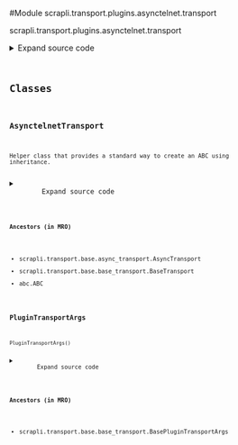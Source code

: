 <link rel="preload stylesheet" as="style" href="https://cdnjs.cloudflare.com/ajax/libs/10up-sanitize.css/11.0.1/sanitize.min.css" integrity="sha256-PK9q560IAAa6WVRRh76LtCaI8pjTJ2z11v0miyNNjrs=" crossorigin>
<link rel="preload stylesheet" as="style" href="https://cdnjs.cloudflare.com/ajax/libs/10up-sanitize.css/11.0.1/typography.min.css" integrity="sha256-7l/o7C8jubJiy74VsKTidCy1yBkRtiUGbVkYBylBqUg=" crossorigin>
<link rel="stylesheet preload" as="style" href="https://cdnjs.cloudflare.com/ajax/libs/highlight.js/10.1.1/styles/github.min.css" crossorigin>
<script defer src="https://cdnjs.cloudflare.com/ajax/libs/highlight.js/10.1.1/highlight.min.js" integrity="sha256-Uv3H6lx7dJmRfRvH8TH6kJD1TSK1aFcwgx+mdg3epi8=" crossorigin></script>
<script>window.addEventListener('DOMContentLoaded', () => hljs.initHighlighting())</script>















#Module scrapli.transport.plugins.asynctelnet.transport

scrapli.transport.plugins.asynctelnet.transport

<details class="source">
    <summary>
        <span>Expand source code</span>
    </summary>
    <pre>
        <code class="python">
"""scrapli.transport.plugins.asynctelnet.transport"""
import asyncio
import socket
from dataclasses import dataclass
from typing import Optional

from scrapli.decorators import TransportTimeout
from scrapli.exceptions import ScrapliConnectionError, ScrapliConnectionNotOpened
from scrapli.transport.base import AsyncTransport, BasePluginTransportArgs, BaseTransportArgs

# telnet control characters we care about
IAC = bytes([255])
DONT = bytes([254])
DO = bytes([253])
WONT = bytes([252])
WILL = bytes([251])


@dataclass()
class PluginTransportArgs(BasePluginTransportArgs):
    pass


class AsynctelnetTransport(AsyncTransport):
    def __init__(
        self, base_transport_args: BaseTransportArgs, plugin_transport_args: PluginTransportArgs
    ) -> None:
        super().__init__(base_transport_args=base_transport_args)
        self.plugin_transport_args = plugin_transport_args

        self.username_prompt: str = "sername:"
        self.password_prompt: str = "assword:"

        self.stdout: Optional[asyncio.StreamReader] = None
        self.stdin: Optional[asyncio.StreamWriter] = None

        self._initial_buf = b""
        self._stdout_binary_transmission = False

    def _handle_control_chars_response(self, control_buf: bytes, c: bytes) -> bytes:
        """ "
        Handle the actual response to control characters

        Broken up to be easier to test as well as to appease mr. mccabe

        Args:
            control_buf: current control_buf to work with
            c: currently read control char to process

        Returns:
            bytes: updated control_buf

        Raises:
            ScrapliConnectionNotOpened: if connection is not opened for some reason

        """
        if not self.stdin:
            raise ScrapliConnectionNotOpened

        # control_buf is empty, lets see if we got a control character
        if not control_buf:
            if c != IAC:
                # add whatever character we read to the "normal" output buf so it gets sent off
                # to the auth method later (username/show prompts may show up here)
                self._initial_buf += c
            else:
                # we got a control character, put it into the control_buf
                control_buf += c

        elif len(control_buf) == 1 and c in (DO, DONT, WILL, WONT):
            # control buf already has the IAC byte loaded, if the next char is DO/DONT/WILL/WONT
            # add that into the control buffer and move on
            control_buf += c

        elif len(control_buf) == 2:
            # control buffer is already loaded with IAC and directive, we now have an option to
            # deal with, create teh base command out of the existing buffer then reset the buf
            # for the next go around
            cmd = control_buf[1:2]
            control_buf = b""

            if cmd in (DO, DONT):
                # if server says do/dont we always say wont for that option
                self.stdin.write(IAC + WONT + c)
            elif cmd in (WILL, WONT):
                # if server says will/wont we always say dont for that option
                self.stdin.write(IAC + DONT + c)

        return control_buf

    async def _handle_control_chars(self) -> None:
        """ "
        Handle control characters -- nearly identical to CPython telnetlib

        Basically we want to read and "decline" any and all control options that the server proposes
        to us -- so if they say "DO" XYZ directive, we say "DONT", if they say "WILL" we say "WONT".

        Args:
            N/A

        Returns:
            None

        Raises:
            ScrapliConnectionNotOpened: if connection is not opened for some reason

        """
        if not self.stdout:
            raise ScrapliConnectionNotOpened

        # control_buf is the buffer for control characters, we reset this after being "done" with
        # responding to a control sequence, so it always represents the "current" control sequence
        # we are working on responding to
        control_buf = b""

        # initial read timeout for control characters can be 1/4 of socket timeout, after reading a
        # single byte we crank it way down to 0.1 as we now expect all the characters to already be
        # in the buffer to be read
        char_read_timeout = self._base_transport_args.timeout_socket / 4

        while True:
            try:
                c = await asyncio.wait_for(self.stdout.read(1), timeout=char_read_timeout)
            except asyncio.TimeoutError:
                return
            char_read_timeout = 0.1
            control_buf = self._handle_control_chars_response(control_buf=control_buf, c=c)

    async def open(self) -> None:
        self._pre_open_closing_log(closing=False)

        try:
            self.stdout, self.stdin = await asyncio.open_connection(
                host=self._base_transport_args.host, port=self._base_transport_args.port
            )
        except ConnectionError as exc:
            msg = f"Failed to open telnet session to host {self._base_transport_args.host}"
            if "connection refused" in str(exc).lower():
                msg = (
                    f"Failed to open telnet session to host {self._base_transport_args.host}, "
                    "connection refused"
                )
            raise ScrapliConnectionError(msg) from exc
        except (OSError, socket.gaierror) as exc:
            msg = (
                f"Failed to open telnet session to host {self._base_transport_args.host} -- "
                "do you have a bad host/port?"
            )
            raise ScrapliConnectionError(msg) from exc

        await self._handle_control_chars()

        self._post_open_closing_log(closing=False)

    def close(self) -> None:
        self._pre_open_closing_log(closing=True)

        if self.stdin:
            self.stdin.close()

            try:
                self.stdin.close()
            except AttributeError:
                # wait closed only in 3.7+... unclear if we should be doing something else for 3.6?
                # it doesnt seem to hurt anything...
                pass

        self.stdin = None
        self.stdout = None

        self._post_open_closing_log(closing=True)

    def isalive(self) -> bool:
        if not self.stdin or not self.stdout:
            return False
        return not self.stdout.at_eof()

    @TransportTimeout("timed out reading from transport")
    async def read(self) -> bytes:
        if not self.stdout:
            raise ScrapliConnectionNotOpened

        if self._initial_buf:
            buf = self._initial_buf
            self._initial_buf = b""
            return buf

        try:
            buf = await self.stdout.read(65535)
            # nxos at least sends "binary transmission" control char, but seems to not (afaik?)
            # actually advertise it during the control protocol exchange, causing us to not be able
            # to "know" that it is in binary transmit mode until later... so we will just always
            # strip this option (b"\x00") out of the buffered data...
            buf = buf.replace(b"\x00", b"")
        except EOFError as exc:
            raise ScrapliConnectionError(
                "encountered EOF reading from transport; typically means the device closed the "
                "connection"
            ) from exc

        return buf

    def write(self, channel_input: bytes) -> None:
        if not self.stdin:
            raise ScrapliConnectionNotOpened
        self.stdin.write(channel_input)
        </code>
    </pre>
</details>




## Classes

### AsynctelnetTransport


```text
Helper class that provides a standard way to create an ABC using
inheritance.
```

<details class="source">
    <summary>
        <span>Expand source code</span>
    </summary>
    <pre>
        <code class="python">
class AsynctelnetTransport(AsyncTransport):
    def __init__(
        self, base_transport_args: BaseTransportArgs, plugin_transport_args: PluginTransportArgs
    ) -> None:
        super().__init__(base_transport_args=base_transport_args)
        self.plugin_transport_args = plugin_transport_args

        self.username_prompt: str = "sername:"
        self.password_prompt: str = "assword:"

        self.stdout: Optional[asyncio.StreamReader] = None
        self.stdin: Optional[asyncio.StreamWriter] = None

        self._initial_buf = b""
        self._stdout_binary_transmission = False

    def _handle_control_chars_response(self, control_buf: bytes, c: bytes) -> bytes:
        """ "
        Handle the actual response to control characters

        Broken up to be easier to test as well as to appease mr. mccabe

        Args:
            control_buf: current control_buf to work with
            c: currently read control char to process

        Returns:
            bytes: updated control_buf

        Raises:
            ScrapliConnectionNotOpened: if connection is not opened for some reason

        """
        if not self.stdin:
            raise ScrapliConnectionNotOpened

        # control_buf is empty, lets see if we got a control character
        if not control_buf:
            if c != IAC:
                # add whatever character we read to the "normal" output buf so it gets sent off
                # to the auth method later (username/show prompts may show up here)
                self._initial_buf += c
            else:
                # we got a control character, put it into the control_buf
                control_buf += c

        elif len(control_buf) == 1 and c in (DO, DONT, WILL, WONT):
            # control buf already has the IAC byte loaded, if the next char is DO/DONT/WILL/WONT
            # add that into the control buffer and move on
            control_buf += c

        elif len(control_buf) == 2:
            # control buffer is already loaded with IAC and directive, we now have an option to
            # deal with, create teh base command out of the existing buffer then reset the buf
            # for the next go around
            cmd = control_buf[1:2]
            control_buf = b""

            if cmd in (DO, DONT):
                # if server says do/dont we always say wont for that option
                self.stdin.write(IAC + WONT + c)
            elif cmd in (WILL, WONT):
                # if server says will/wont we always say dont for that option
                self.stdin.write(IAC + DONT + c)

        return control_buf

    async def _handle_control_chars(self) -> None:
        """ "
        Handle control characters -- nearly identical to CPython telnetlib

        Basically we want to read and "decline" any and all control options that the server proposes
        to us -- so if they say "DO" XYZ directive, we say "DONT", if they say "WILL" we say "WONT".

        Args:
            N/A

        Returns:
            None

        Raises:
            ScrapliConnectionNotOpened: if connection is not opened for some reason

        """
        if not self.stdout:
            raise ScrapliConnectionNotOpened

        # control_buf is the buffer for control characters, we reset this after being "done" with
        # responding to a control sequence, so it always represents the "current" control sequence
        # we are working on responding to
        control_buf = b""

        # initial read timeout for control characters can be 1/4 of socket timeout, after reading a
        # single byte we crank it way down to 0.1 as we now expect all the characters to already be
        # in the buffer to be read
        char_read_timeout = self._base_transport_args.timeout_socket / 4

        while True:
            try:
                c = await asyncio.wait_for(self.stdout.read(1), timeout=char_read_timeout)
            except asyncio.TimeoutError:
                return
            char_read_timeout = 0.1
            control_buf = self._handle_control_chars_response(control_buf=control_buf, c=c)

    async def open(self) -> None:
        self._pre_open_closing_log(closing=False)

        try:
            self.stdout, self.stdin = await asyncio.open_connection(
                host=self._base_transport_args.host, port=self._base_transport_args.port
            )
        except ConnectionError as exc:
            msg = f"Failed to open telnet session to host {self._base_transport_args.host}"
            if "connection refused" in str(exc).lower():
                msg = (
                    f"Failed to open telnet session to host {self._base_transport_args.host}, "
                    "connection refused"
                )
            raise ScrapliConnectionError(msg) from exc
        except (OSError, socket.gaierror) as exc:
            msg = (
                f"Failed to open telnet session to host {self._base_transport_args.host} -- "
                "do you have a bad host/port?"
            )
            raise ScrapliConnectionError(msg) from exc

        await self._handle_control_chars()

        self._post_open_closing_log(closing=False)

    def close(self) -> None:
        self._pre_open_closing_log(closing=True)

        if self.stdin:
            self.stdin.close()

            try:
                self.stdin.close()
            except AttributeError:
                # wait closed only in 3.7+... unclear if we should be doing something else for 3.6?
                # it doesnt seem to hurt anything...
                pass

        self.stdin = None
        self.stdout = None

        self._post_open_closing_log(closing=True)

    def isalive(self) -> bool:
        if not self.stdin or not self.stdout:
            return False
        return not self.stdout.at_eof()

    @TransportTimeout("timed out reading from transport")
    async def read(self) -> bytes:
        if not self.stdout:
            raise ScrapliConnectionNotOpened

        if self._initial_buf:
            buf = self._initial_buf
            self._initial_buf = b""
            return buf

        try:
            buf = await self.stdout.read(65535)
            # nxos at least sends "binary transmission" control char, but seems to not (afaik?)
            # actually advertise it during the control protocol exchange, causing us to not be able
            # to "know" that it is in binary transmit mode until later... so we will just always
            # strip this option (b"\x00") out of the buffered data...
            buf = buf.replace(b"\x00", b"")
        except EOFError as exc:
            raise ScrapliConnectionError(
                "encountered EOF reading from transport; typically means the device closed the "
                "connection"
            ) from exc

        return buf

    def write(self, channel_input: bytes) -> None:
        if not self.stdin:
            raise ScrapliConnectionNotOpened
        self.stdin.write(channel_input)
        </code>
    </pre>
</details>


#### Ancestors (in MRO)
- scrapli.transport.base.async_transport.AsyncTransport
- scrapli.transport.base.base_transport.BaseTransport
- abc.ABC



### PluginTransportArgs


```text
PluginTransportArgs()
```

<details class="source">
    <summary>
        <span>Expand source code</span>
    </summary>
    <pre>
        <code class="python">
class PluginTransportArgs(BasePluginTransportArgs):
    pass
        </code>
    </pre>
</details>


#### Ancestors (in MRO)
- scrapli.transport.base.base_transport.BasePluginTransportArgs